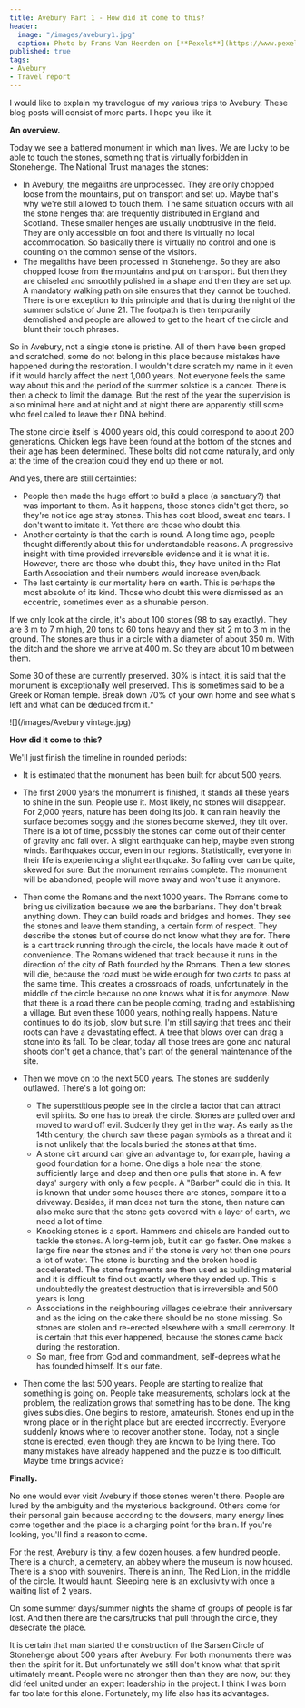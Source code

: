 ```yaml
---
title: Avebury Part 1 - How did it come to this?
header:
  image: "/images/avebury1.jpg"
  caption: Photo by Frans Van Heerden on [**Pexels**](https://www.pexels.com/photo/stone-near-tree-1590511/)
published: true
tags:
- Avebury
- Travel report
---
```


I would like to explain my travelogue of my various trips to Avebury. These blog posts will consist of more parts. I hope you like it.

**An overview.**

Today we see a battered monument in which man lives. We are lucky to be able to touch the stones, something that is virtually forbidden in Stonehenge. The National Trust manages the stones:
- In Avebury, the megaliths are unprocessed. They are only chopped loose from the mountains, put on transport and set up. Maybe that's why we're still allowed to touch them. The same situation occurs with all the stone henges that are frequently distributed in England and Scotland. These smaller henges are usually unobtrusive in the field. They are only accessible on foot and there is virtually no local accommodation. So basically there is virtually no control and one is counting on the common sense of the visitors.
- The megaliths have been processed in Stonehenge. So they are also chopped loose from the mountains and put on transport. But then they are chiseled and smoothly polished in a shape and then they are set up. A mandatory walking path on site ensures that they cannot be touched. There is one exception to this principle and that is during the night of the summer solstice of June 21. The footpath is then temporarily demolished and people are allowed to get to the heart of the circle and blunt their touch phrases.

So in Avebury, not a single stone is pristine. All of them have been groped and scratched, some do not belong in this place because mistakes have happened during the restoration. I wouldn't dare scratch my name in it even if it would hardly affect the next 1,000 years. Not everyone feels the same way about this and the period of the summer solstice is a cancer. There is then a check to limit the damage. But the rest of the year the supervision is also minimal here and at night and at night there are apparently still some who feel called to leave their DNA behind.

The stone circle itself is 4000 years old, this could correspond to about 200 generations. Chicken legs have been found at the bottom of the stones and their age has been determined. These bolts did not come naturally, and only at the time of the creation could they end up there or not.

And yes, there are still certainties:
- People then made the huge effort to build a place (a sanctuary?) that was important to them. As it happens, those stones didn't get there, so they're not ice age stray stones. This has cost blood, sweat and tears. I don't want to imitate it. Yet there are those who doubt this.
- Another certainty is that the earth is round. A long time ago, people thought differently about this for understandable reasons. A progressive insight with time provided irreversible evidence and it is what it is. However, there are those who doubt this, they have united in the Flat Earth Association and their numbers would increase even/back.
- The last certainty is our mortality here on earth. This is perhaps the most absolute of its kind. Those who doubt this were dismissed as an eccentric, sometimes even as a shunable person.

If we only look at the circle, it's about 100 stones (98 to say exactly). They are 3 m to 7 m high, 20 tons to 60 tons heavy and they sit 2 m to 3 m in the ground. The stones are thus in a circle with a diameter of about 350 m. With the ditch and the shore we arrive at 400 m. So they are about 10 m between them.

Some 30 of these are currently preserved.
30% is intact, it is said that the monument is exceptionally well preserved. This is sometimes said to be a Greek or Roman temple. Break down 70% of your own home and see what's left and what can be deduced from it.*

![](/images/Avebury vintage.jpg)

**How did it come to this?**

We'll just finish the timeline in rounded periods:
- It is estimated that the monument has been built for about 500 years.
- The first 2000 years the monument is finished, it stands all these years to shine in the sun. People use it. Most likely, no stones will disappear. For 2,000 years, nature has been doing its job. It can rain heavily the surface becomes soggy and the stones become skewed, they tilt over. There is a lot of time, possibly the stones can come out of their center of gravity and fall over. A slight earthquake can help, maybe even strong winds. Earthquakes occur, even in our regions. Statistically, everyone in their life is experiencing a slight earthquake. So falling over can be quite, skewed for sure. But the monument remains complete. The monument will be abandoned, people will move away and won't use it anymore.
- Then come the Romans and the next 1000 years. The Romans come to bring us civilization because we are the barbarians. They don't break anything down. They can build roads and bridges and homes. They see the stones and leave them standing, a certain form of respect. They describe the stones but of course do not know what they are for. There is a cart track running through the circle, the locals have made it out of convenience. The Romans widened that track because it runs in the direction of the city of Bath founded by the Romans. Then a few stones will die, because the road must be wide enough for two carts to pass at the same time. This creates a crossroads of roads, unfortunately in the middle of the circle because no one knows what it is for anymore. Now that there is a road there can be people coming, trading and establishing a village. But even these 1000 years, nothing really happens. Nature continues to do its job, slow but sure. I'm still saying that trees and their roots can have a devastating effect. A tree that blows over can drag a stone into its fall. To be clear, today all those trees are gone and natural shoots don't get a chance, that's part of the general maintenance of the site.
- Then we move on to the next 500 years. The stones are suddenly outlawed. There's a lot going on:
	- The superstitious people see in the circle a factor that can attract evil spirits. So one has to break the circle. Stones are pulled over and moved to ward off evil. Suddenly they get in the way. As early as the 14th century, the church saw these pagan symbols as a threat and it is not unlikely that the locals buried the stones at that time.
	- A stone cirt around can give an advantage to, for example, having a good foundation for a home. One digs a hole near the stone, sufficiently large and deep and then one pulls that stone in. A few days' surgery with only a few people. A "Barber" could die in this. It is known that under some houses there are stones, compare it to a driveway. Besides, if man does not turn the stone, then nature can also make sure that the stone gets covered with a layer of earth, we need a lot of time.
	- Knocking stones is a sport. Hammers and chisels are handed out to tackle the stones. A long-term job, but it can go faster. One makes a large fire near the stones and if the stone is very hot then one pours a lot of water. The stone is bursting and the broken hood is accelerated. The stone fragments are then used as building material and it is difficult to find out exactly where they ended up. This is undoubtedly the greatest destruction that is irreversible and 500 years is long.
	- Associations in the neighbouring villages celebrate their anniversary and as the icing on the cake there should be no stone missing. So stones are stolen and re-erected elsewhere with a small ceremony. It is certain that this ever happened, because the stones came back during the restoration.
	- So man, free from God and commandment, self-deprees what he has founded himself. It's our fate.
    
- Then come the last 500 years. People are starting to realize that something is going on. People take measurements, scholars look at the problem, the realization grows that something has to be done. The king gives subsidies. One begins to restore, amateurish. Stones end up in the wrong place or in the right place but are erected incorrectly. Everyone suddenly knows where to recover another stone. Today, not a single stone is erected, even though they are known to be lying there. Too many mistakes have already happened and the puzzle is too difficult. Maybe time brings advice?

**Finally.**

No one would ever visit Avebury if those stones weren't there. People are lured by the ambiguity and the mysterious background. Others come for their personal gain because according to the dowsers, many energy lines come together and the place is a charging point for the brain. If you're looking, you'll find a reason to come.       

For the rest, Avebury is tiny, a few dozen houses, a few hundred people. There is a church, a cemetery, an abbey where the museum is now housed. There is a shop with souvenirs. There is an inn, The Red Lion, in the middle of the circle. It would haunt. Sleeping here is an exclusivity with once a waiting list of 2 years. 

On some summer days/summer nights the shame of groups of people is far lost. And then there are the cars/trucks that pull through the circle, they desecrate the place.

It is certain that man started the construction of the Sarsen Circle of Stonehenge about 500 years after Avebury. For both monuments there was then the spirit for it. But unfortunately we still don't know what that spirit ultimately meant. People were no stronger then than they are now, but they did feel united under an expert leadership in the project. I think I was born far too late for this alone. Fortunately, my life also has its advantages.
